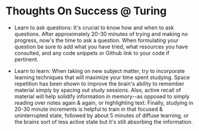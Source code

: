 # Thoughts On Success @ Turing

- Learn to ask questions: It's crucial to know how and when to ask questions. After approximately 20-30 minutes of trying and making no progress, now's the time to ask a question. When formulating your question be sure to add what you have tried, what resources you have consulted, and any code snippets or Github link to your code if pertinent.

- Learn to learn: When taking on new subject matter, try to incorporate learning techniques that will maximize your time spent studying. Space repetition has been shown to improve the brain's ability to remember material simply by spacing out study sessions. Also, active recall of material will help solidify information in memory--as opposed to simply reading over notes again & again, or highlighting text. Finally, studying in 20-30 minute increments is helpful to train in that focused & uninterrupted state, followed by about 5 minutes of diffuse learning, or the brains sort of less active state but it's still absorbing the information.
